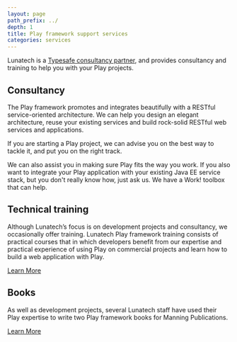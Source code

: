 ```yaml
---
layout: page
path_prefix: ../
depth: 1
title: Play framework support services
categories: services
---
```


Lunatech is a [Typesafe consultancy partner](http://typesafe.com/company/partners), 
and provides consultancy and training to help you with your Play projects.

## Consultancy

The Play framework promotes and integrates beautifully with a RESTful
service-oriented architecture. We can help you design an elegant architecture,
reuse your existing services and build rock-solid RESTful web services and
applications.

If you are starting a Play project, we can advise you on the best way to tackle
it, and put you on the right track.

We can also assist you in making sure Play fits the way you work. If you also
want to integrate your Play application with your existing Java EE service
stack, but you don't really know how, just ask us. We have a Work! toolbox that
can help.

## Technical training

Although Lunatech’s focus is on development projects and consultancy, we
occasionally offer training. Lunatech Play framework training consists of
practical courses that in which developers benefit from our expertise and
practical experience of using Play on commercial projects and learn how to build
a web application with Play.

[Learn More](/training)

## Books

As well as development projects, several Lunatech staff have used their Play
expertise to write two Play framework books for Manning Publications.

[Learn More](/books)
